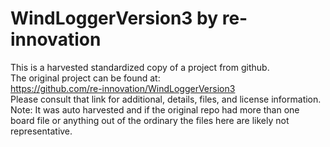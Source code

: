 
# WindLoggerVersion3 by re-innovation  
This is a harvested standardized copy of a project from github.  
The original project can be found at:  
https://github.com/re-innovation/WindLoggerVersion3  
Please consult that link for additional, details, files, and license information.  
Note: It was auto harvested and if the original repo had more than one board file or anything out of the ordinary the files here are likely not representative.  
    